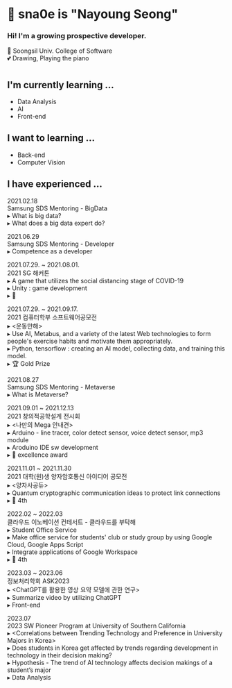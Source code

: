 # 🙂 sna0e is "Nayoung Seong"
### Hi! I'm a growing prospective developer.

🏫 Soongsil Univ. College of Software <br>
💕 Drawing, Playing the piano

# 

## I'm currently learning ...
* Data Analysis
* AI
* Front-end


## I want to learning ...
* Back-end
* Computer Vision


## I have experienced ...
2021.02.18  
  Samsung SDS Mentoring - BigData  
  ▸ What is big data?  
  ▸ What does a big data expert do?  

2021.06.29  
    Samsung SDS Mentoring - Developer  
    ▸ Competence as a developer  

2021.07.29. ~ 2021.08.01.  
  2021 SG 해커톤  
  ▸ A game that utilizes the social distancing stage of COVID-19  
  ▸ Unity : game development   
  ▸ 🥉  

2021.07.29. ~ 2021.09.17.  
  2021 컴퓨터학부 소프트웨어공모전  
  ▸ <운동만해>  
  ▸ Use AI, Metabus, and a variety of the latest Web technologies to form people's exercise habits and motivate them appropriately.  
  ▸ Python, tensorflow : creating an AI model, collecting data, and training this model.  
  ▸ 🏆 Gold Prize  

2021.08.27   
  Samsung SDS Mentoring - Metaverse   
  ▸ What is Metaverse?  

2021.09.01 ~ 2021.12.13  
  2021 창의적공학설계 전시회  
  ▸ <나만의 Mega 안내견>  
  ▸ Arduino - line tracer, color detect sensor, voice detect sensor, mp3 module  
  ▸ Aroduino IDE sw development   
  ▸ 🏅 excellence award  

2021.11.01 ~ 2021.11.30  
  2021 대학(원)생 양자암호통신 아이디어 공모전    
  ▸ <양자사공듀>  
  ▸ Quantum cryptographic communication ideas to protect link connections  
  ▸ 🏅 4th  

2022.02 ~ 2022.03  
클라우드 이노베이션 컨테서트 - 클라우드를 부탁해   
  ▸ <SOS> Student Office Service  
  ▸ Make office service for students' club or study group by using Google Cloud, Google Apps Script  
  ▸ Integrate applications of Google Workspace  
  ▸ 🏅 4th  

2023.03 ~ 2023.06  
정보처리학회 ASK2023  
  ▸ <ChatGPT를 활용한 영상 요약 모델에 관한 연구>  
  ▸ Summarize video by utilizing ChatGPT   
  ▸ Front-end   

2023.07   
2023 SW Pioneer Program at University of Southern California   
  ▸ \<Correlations between Trending Technology and Preference in  University Majors in Korea>   
  ▸ Does students in Korea get affected by trends regarding development in technology in their decision making?   
  ▸ Hypothesis - The trend of AI technology affects decision makings of a student’s major   
  ▸ Data Analysis   

  
<!--
**sna0e/sna0e** is a ✨ _special_ ✨ repository because its `README.md` (this file) appears on your GitHub profile.

Here are some ideas to get you started:

- 🔭 I’m currently working on ...
- 🌱 I’m currently learning ...
- 👯 I’m looking to collaborate on ...
- 🤔 I’m looking for help with ...
- 💬 Ask me about ...
- 📫 How to reach me: ...
- 😄 Pronouns: ...
- ⚡ Fun fact: ...
-->
